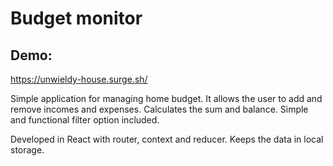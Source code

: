 # Budget monitor

## Demo:

https://unwieldy-house.surge.sh/

Simple application for managing home budget. It allows the user to add and remove incomes and expenses. Calculates the sum and balance. Simple and functional filter option included.

Developed in React with router, context and reducer. Keeps the data in local storage.
